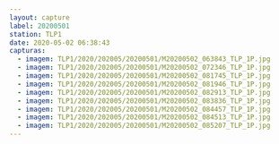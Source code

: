 ```yaml
---
layout: capture
label: 20200501
station: TLP1
date: 2020-05-02 06:38:43
capturas:
  - imagem: TLP1/2020/202005/20200501/M20200502_063843_TLP_1P.jpg
  - imagem: TLP1/2020/202005/20200501/M20200502_072346_TLP_1P.jpg
  - imagem: TLP1/2020/202005/20200501/M20200502_081745_TLP_1P.jpg
  - imagem: TLP1/2020/202005/20200501/M20200502_081946_TLP_1P.jpg
  - imagem: TLP1/2020/202005/20200501/M20200502_082913_TLP_1P.jpg
  - imagem: TLP1/2020/202005/20200501/M20200502_083836_TLP_1P.jpg
  - imagem: TLP1/2020/202005/20200501/M20200502_084457_TLP_1P.jpg
  - imagem: TLP1/2020/202005/20200501/M20200502_084513_TLP_1P.jpg
  - imagem: TLP1/2020/202005/20200501/M20200502_085207_TLP_1P.jpg
---
```

